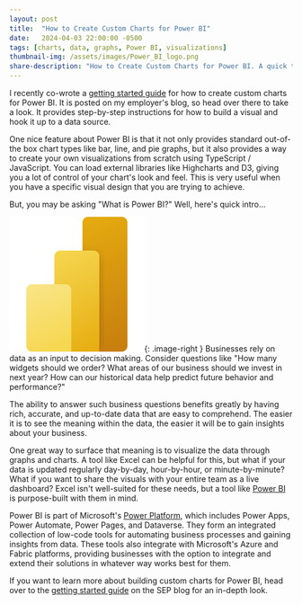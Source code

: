 ```yaml
---
layout: post
title:  "How to Create Custom Charts for Power BI"
date:   2024-04-03 22:00:00 -0500
tags: [charts, data, graphs, Power BI, visualizations]
thumbnail-img: /assets/images/Power_BI_logo.png
share-description: "How to Create Custom Charts for Power BI. A quick tutorial."
---
```


I recently co-wrote a [getting started guide](https://sep.com/blog/level-up-your-data-with-custom-power-bi-charts/) for how to create custom charts for Power BI. It is posted on my employer's blog, so head over there to take a look. It provides step-by-step instructions for how to build a visual and hook it up to a data source. 

One nice feature about Power BI is that it not only provides standard out-of-the box chart types like bar, line, and pie graphs, but it also provides a way to create your own visualizations from scratch using TypeScript / JavaScript. You can load external libraries like Highcharts and D3, giving you a lot of control of your chart's look and feel. This is very useful when you have a specific visual design that you are trying to achieve.

But, you may be asking "What is Power BI?" Well, here's quick intro...

![The Power BI Logo](/assets/images/Power_BI_logo.png){: .image-right }
Businesses rely on data as an input to decision making. Consider questions like "How many widgets should we order? What areas of our business should we invest in next year? How can our historical data help predict future behavior and performance?" 

The ability to answer such business questions benefits greatly by having rich, accurate, and up-to-date data that are easy to comprehend. The easier it is to see the meaning within the data, the easier it will be to gain insights about your business.

One great way to surface that meaning is to visualize the data through graphs and charts. A tool like Excel can be helpful for this, but what if your data is updated regularly day-by-day, hour-by-hour, or minute-by-minute? What if you want to share the visuals with your entire team as a live dashboard? Excel isn't well-suited for these needs, but a tool like [Power BI](https://www.microsoft.com/en-us/power-platform/products/power-bi) is purpose-built with them in mind.

Power BI is part of Microsoft's [Power Platform](https://www.microsoft.com/en-us/power-platform), which includes Power Apps, Power Automate, Power Pages, and Dataverse. They form an integrated collection of low-code tools for automating business processes and gaining insights from data. These tools also integrate with Microsoft's Azure and Fabric platforms, providing businesses with the option to integrate and extend their solutions in whatever way works best for them.

If you want to learn more about building custom charts for Power BI, head over to the [getting started guide](https://sep.com/blog/level-up-your-data-with-custom-power-bi-charts/) on the SEP blog for an in-depth look.
